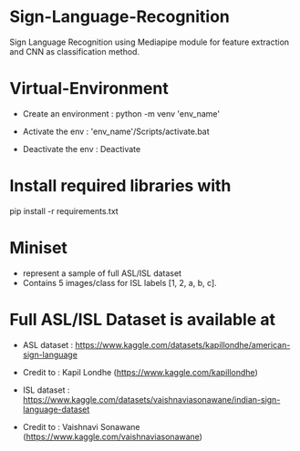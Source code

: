 # Sign-Language-Recognition
Sign Language Recognition using Mediapipe module for feature extraction and CNN as classification method.


# Virtual-Environment

- Create an environment : python -m venv 'env_name'

- Activate the env : 'env_name'/Scripts/activate.bat

- Deactivate the env : Deactivate


# Install required libraries with
pip install -r requirements.txt


# Miniset
- represent a sample of full ASL/ISL dataset
- Contains 5 images/class for ISL labels [1, 2, a, b, c].


# Full ASL/ISL Dataset is available at
- ASL dataset : https://www.kaggle.com/datasets/kapillondhe/american-sign-language  
- Credit to : Kapil Londhe (https://www.kaggle.com/kapillondhe)

- ISL dataset : https://www.kaggle.com/datasets/vaishnaviasonawane/indian-sign-language-dataset  
- Credit to : Vaishnavi Sonawane (https://www.kaggle.com/vaishnaviasonawane)
